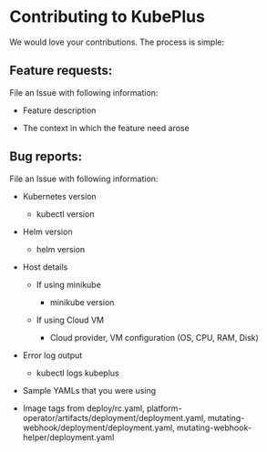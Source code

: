 # Contributing to KubePlus

We would love your contributions. The process is simple:


## Feature requests:

File an Issue with following information:

  * Feature description

  * The context in which the feature need arose


## Bug reports:

File an Issue with following information:

  * Kubernetes version

    * kubectl version

  * Helm version

    * helm version

  * Host details

    * If using minikube
    
      * minikube version

    * If using Cloud VM
  
      * Cloud provider, VM configuration (OS, CPU, RAM, Disk)

  * Error log output

    * kubectl logs kubeplus 

  * Sample YAMLs that you were using

  * Image tags from deploy/rc.yaml, platform-operator/artifacts/deployment/deployment.yaml, mutating-webhook/deployment/deployment.yaml, mutating-webhook-helper/deployment.yaml
